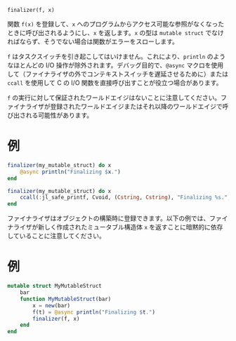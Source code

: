 ```
finalizer(f, x)
```

関数 `f(x)` を登録して、`x` へのプログラムからアクセス可能な参照がなくなったときに呼び出されるようにし、`x` を返します。`x` の型は `mutable struct` でなければならず、そうでない場合は関数がエラーをスローします。

`f` はタスクスイッチを引き起こしてはいけません。これにより、`println` のようなほとんどの I/O 操作が除外されます。デバッグ目的で、`@async` マクロを使用して（ファイナライザの外でコンテキストスイッチを遅延させるために）または `ccall` を使用して C の I/O 関数を直接呼び出すことが役立つ場合があります。

`f` の実行に対して保証されたワールドエイジはないことに注意してください。ファイナライザが登録されたワールドエイジまたはそれ以降のワールドエイジで呼び出される可能性があります。

# 例

```julia
finalizer(my_mutable_struct) do x
    @async println("Finalizing $x.")
end

finalizer(my_mutable_struct) do x
    ccall(:jl_safe_printf, Cvoid, (Cstring, Cstring), "Finalizing %s.", repr(x))
end
```

ファイナライザはオブジェクトの構築時に登録できます。以下の例では、ファイナライザが新しく作成されたミュータブル構造体 `x` を返すことに暗黙的に依存していることに注意してください。

# 例

```julia
mutable struct MyMutableStruct
    bar
    function MyMutableStruct(bar)
        x = new(bar)
        f(t) = @async println("Finalizing $t.")
        finalizer(f, x)
    end
end
```
